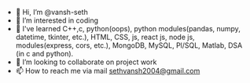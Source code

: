 - 👋 Hi, I’m @vansh-seth
- 👀 I’m interested in coding
- 🌱 I've learned C++,c, python(oops), python modules(pandas, numpy, datetime, tkinter, etc.), HTML, CSS, js, react js, node js, modules(express, cors, etc.), MongoDB, MySQL, Pl/SQL, Matlab, DSA (in c and python).
- 💞️ I’m looking to collaborate on project work
- 📫 How to reach me via mail sethvansh2004@gmail.com

<!---
vansh-seth/vansh-seth is a ✨ special ✨ repository because its `README.md` (this file) appears on your GitHub profile.
You can click the Preview link to take a look at your changes.
--->
